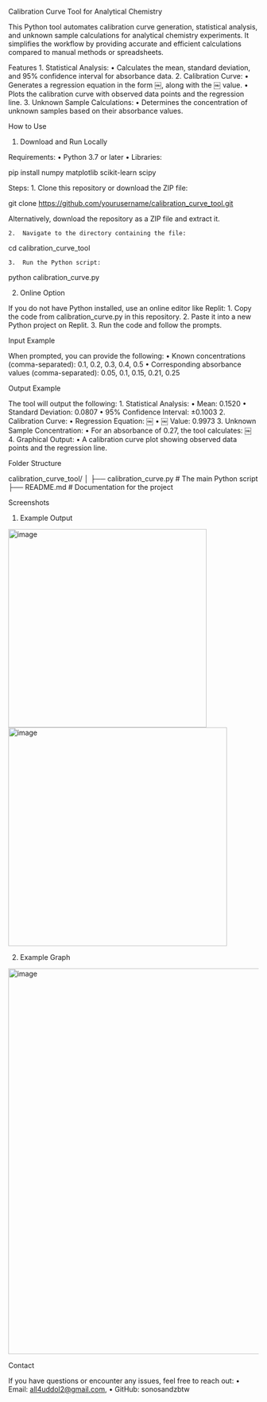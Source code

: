

Calibration Curve Tool for Analytical Chemistry

This Python tool automates calibration curve generation, statistical analysis, and unknown sample calculations for analytical chemistry experiments. It simplifies the workflow by providing accurate and efficient calculations compared to manual methods or spreadsheets.

Features
	1.	Statistical Analysis:
	•	Calculates the mean, standard deviation, and 95% confidence interval for absorbance data.
	2.	Calibration Curve:
	•	Generates a regression equation in the form ￼, along with the ￼ value.
	•	Plots the calibration curve with observed data points and the regression line.
	3.	Unknown Sample Calculations:
	•	Determines the concentration of unknown samples based on their absorbance values.

How to Use

1. Download and Run Locally

Requirements:
	•	Python 3.7 or later
	•	Libraries:

pip install numpy matplotlib scikit-learn scipy



Steps:
	1.	Clone this repository or download the ZIP file:

git clone https://github.com/yourusername/calibration_curve_tool.git

Alternatively, download the repository as a ZIP file and extract it.

	2.	Navigate to the directory containing the file:

cd calibration_curve_tool


	3.	Run the Python script:

python calibration_curve.py

2. Online Option

If you do not have Python installed, use an online editor like Replit:
	1.	Copy the code from calibration_curve.py in this repository.
	2.	Paste it into a new Python project on Replit.
	3.	Run the code and follow the prompts.

Input Example

When prompted, you can provide the following:
	•	Known concentrations (comma-separated):
0.1, 0.2, 0.3, 0.4, 0.5
	•	Corresponding absorbance values (comma-separated):
0.05, 0.1, 0.15, 0.21, 0.25

Output Example

The tool will output the following:
	1.	Statistical Analysis:
	•	Mean: 0.1520
	•	Standard Deviation: 0.0807
	•	95% Confidence Interval: ±0.1003
	2.	Calibration Curve:
	•	Regression Equation: ￼
	•	￼ Value: 0.9973
	3.	Unknown Sample Concentration:
	•	For an absorbance of 0.27, the tool calculates:
￼
	4.	Graphical Output:
	•	A calibration curve plot showing observed data points and the regression line.



Folder Structure

calibration_curve_tool/
│
├── calibration_curve.py    # The main Python script
├── README.md               # Documentation for the project



Screenshots

1. Example Output

<img width="399" alt="image" src="https://github.com/user-attachments/assets/3eae889e-cf50-4e2b-af9d-70a418a4cdb9" />
<img width="440" alt="image" src="https://github.com/user-attachments/assets/604f34a3-1c5e-4671-9713-dd0cd73b15a8" />

2. Example Graph

<img width="776" alt="image" src="https://github.com/user-attachments/assets/02c38356-cb58-4514-b642-b2ab26614f82" />

Contact

If you have questions or encounter any issues, feel free to reach out:
	•	Email: all4uddol2@gmail.com,
	•	GitHub: sonosandzbtw

